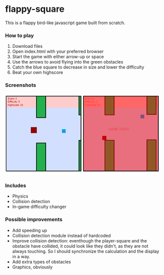 # flappy-square
This is a flappy bird-like javascript game built from scratch. 

### How to play
1. Download files
2. Open index.html with your preferred browser
3. Start the game with either arrow-up or space
4. Use the arrows to avoid flying into the green obstacles
5. Catch the blue square to decrease in size and lower the difficulty
6. Beat your own highscore

### Screenshots
![alt text](https://github.com/zapateros/flappy-square/blob/master/images/printscreens/printscreens.png "printscreen flappy square")

### Includes
- Physics
- Collision detection
- In-game difficulty changer

### Possible improvements
- Add speeding up 
- Collision detection module instead of hardcoded
- Improve collision detection: eventhough the player-square and the obstacle have collided, it could look like they didn't, as they are not always touching. So I should synchronize the calculation and the display in a way.
- Add extra types of obstacles
- Graphics, obviously
